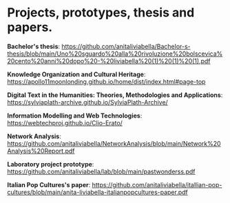 # Projects, prototypes, thesis and papers.

**Bachelor's thesis**: <https://github.com/anitaliviabella/Bachelor-s-thesis/blob/main/Uno%20sguardo%20alla%20rivoluzione%20bolscevica%20cento%20anni%20dopo%20-%20liviabella%20(1)%20(1)%20(1).pdf>

**Knowledge Organization and Cultural Heritage**: <https://apollo11moonlonding.github.io/home/dist/index.html#page-top>

**Digital Text in the Humanities: Theories, Methodologies and Applications**: <https://sylviaplath-archive.github.io/SylviaPlath-Archive/>

**Information Modelling and Web Technologies**: <https://webtechproj.github.io/Clio-Erato/>

**Network Analysis**: <https://github.com/anitaliviabella/NetworkAnalysis/blob/main/Network%20Analysis%20Report.pdf>

**Laboratory project prototype**: <https://github.com/anitaliviabella/lab/blob/main/pastwonderss.pdf>

**Italian Pop Cultures's paper**: <https://github.com/anitaliviabella/itallian-pop-cultures/blob/main/anita-liviabella-italianpopcultures-paper.pdf>


